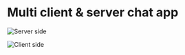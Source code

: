 # Multi client & server chat app

![Server side](https://ibb.co/SRJy0jc)

![Client side](https://ibb.co/zsYypN3)

